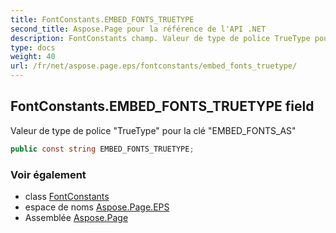 ```yaml
---
title: FontConstants.EMBED_FONTS_TRUETYPE
second_title: Aspose.Page pour la référence de l'API .NET
description: FontConstants champ. Valeur de type de police TrueType pour la clé EMBED_FONTS_AS
type: docs
weight: 40
url: /fr/net/aspose.page.eps/fontconstants/embed_fonts_truetype/
---
```

## FontConstants.EMBED_FONTS_TRUETYPE field

Valeur de type de police "TrueType" pour la clé "EMBED_FONTS_AS"

```csharp
public const string EMBED_FONTS_TRUETYPE;
```

### Voir également

* class [FontConstants](../)
* espace de noms [Aspose.Page.EPS](../../fontconstants/)
* Assemblée [Aspose.Page](../../../)


